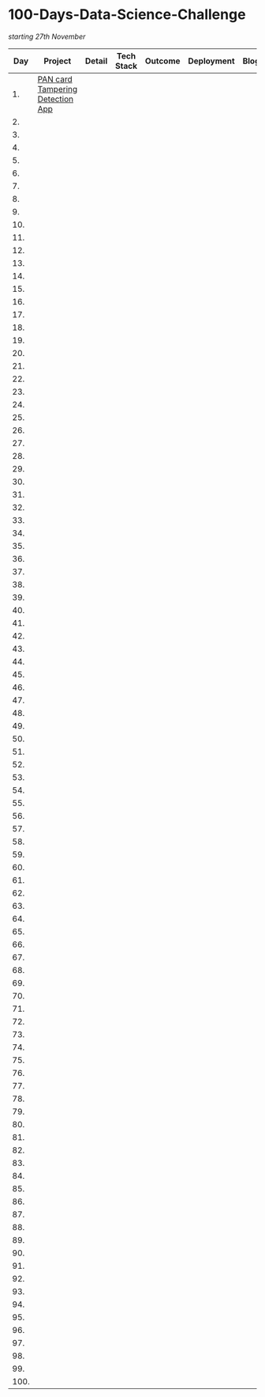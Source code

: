 # 100-Days-Data-Science-Challenge

*starting 27th November*

| Day | Project | Detail | Tech Stack | Outcome | Deployment | Blog | Video |
|-----|---------|--------|------------|---------|------------|------|-------|
| 1. |[PAN card Tampering Detection App]()  |             |            |         |            | | |
| 2. |     |             |            |         |            |
| 3. |     |             |            |         |            |
| 4. |     |             |            |         |            |
| 5. |     |             |            |         |            |
| 6. |     |             |            |         |            |
| 7. |     |             |            |         |            |
| 8. |     |             |            |         |            |
| 9. |     |             |            |         |            |
| 10. |     |             |            |         |            |
| 11. |     |             |            |         |            |
| 12. |     |             |            |         |            |
| 13. |     |             |            |         |            |
| 14. |     |             |            |         |            |
| 15. |     |             |            |         |            |
| 16. |     |             |            |         |            |
| 17. |     |             |            |         |            |
| 18. |     |             |            |         |            |
| 19. |     |             |            |         |            |
| 20. |     |             |            |         |            |
| 21. |     |             |            |         |            |
| 22. |     |             |            |         |            |
| 23. |     |             |            |         |            |
| 24. |     |             |            |         |            |
| 25. |     |             |            |         |            |
| 26. |     |             |            |         |            |
| 27. |     |             |            |         |            |
| 28. |     |             |            |         |            |
| 29. |     |             |            |         |            |
| 30. |     |             |            |         |            |
| 31. |     |             |            |         |            |
| 32. |     |             |            |         |            |
| 33. |     |             |            |         |            |
| 34. |     |             |            |         |            |
| 35. |     |             |            |         |            |
| 36. |     |             |            |         |            |
| 37. |     |             |            |         |            |
| 38. |     |             |            |         |            |
| 39. |     |             |            |         |            |
| 40. |     |             |            |         |            |
| 41. |     |             |            |         |            |
| 42. |     |             |            |         |            |
| 43. |     |             |            |         |            |
| 44. |     |             |            |         |            |
| 45. |     |             |            |         |            |
| 46. |     |             |            |         |            |
| 47. |     |             |            |         |            |
| 48. |     |             |            |         |            |
| 49. |     |             |            |         |            |
| 50. |     |             |            |         |            |
| 51. |     |             |            |         |            |
| 52. |     |             |            |         |            |
| 53. |     |             |            |         |            |
| 54. |     |             |            |         |            |
| 55. |     |             |            |         |            |
| 56. |     |             |            |         |            |
| 57. |     |             |            |         |            |
| 58. |     |             |            |         |            |
| 59. |     |             |            |         |            |
| 60. |     |             |            |         |            |
| 61. |     |             |            |         |            |
| 62. |     |             |            |         |            |
| 63. |     |             |            |         |            |
| 64. |     |             |            |         |            |
| 65. |     |             |            |         |            |
| 66. |     |             |            |         |            |
| 67. |     |             |            |         |            |
| 68. |     |             |            |         |            |
| 69. |     |             |            |         |            |
| 70. |     |             |            |         |            |
| 71. |     |             |            |         |            |
| 72. |     |             |            |         |            |
| 73. |     |             |            |         |            |
| 74. |     |             |            |         |            |
| 75. |     |             |            |         |            |
| 76. |     |             |            |         |            |
| 77. |     |             |            |         |            |
| 78. |     |             |            |         |            |
| 79. |     |             |            |         |            |
| 80. |     |             |            |         |            |
| 81. |     |             |            |         |            |
| 82. |     |             |            |         |            |
| 83. |     |             |            |         |            |
| 84. |     |             |            |         |            |
| 85. |     |             |            |         |            |
| 86. |     |             |            |         |            |
| 87. |     |             |            |         |            |
| 88. |     |             |            |         |            |
| 89. |     |             |            |         |            |
| 90. |     |             |            |         |            |
| 91. |     |             |            |         |            |
| 92. |     |             |            |         |            |
| 93. |     |             |            |         |            |
| 94. |     |             |            |         |            |
| 95. |     |             |            |         |            |
| 96. |     |             |            |         |            |
| 97. |     |             |            |         |            |
| 98. |     |             |            |         |            |
| 99. |     |             |            |         |            |
| 100. |     |             |            |         |            |

